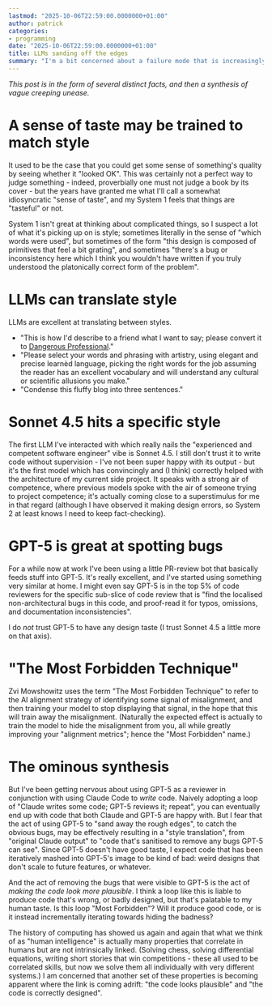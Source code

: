 ```yaml
---
lastmod: "2025-10-06T22:59:00.0000000+01:00"
author: patrick
categories:
- programming
date: "2025-10-06T22:59:00.0000000+01:00"
title: LLMs sanding off the edges
summary: "I'm a bit concerned about a failure mode that is increasingly arising with LLMs: the divorce between how something looks, and its quality."
---
```


*This post is in the form of several distinct facts, and then a synthesis of vague creeping unease.*

# A sense of taste may be trained to match style

It used to be the case that you could get some sense of something's quality by seeing whether it "looked OK".
This was certainly not a perfect way to judge something - indeed, proverbially one must not judge a book by its cover - but the years have granted me what I'll call a somewhat idiosyncratic "sense of taste",  and my System 1 feels that things are "tasteful" or not.

System 1 isn't great at thinking about complicated things, so I suspect a lot of what it's picking up on is style; sometimes literally in the sense of "which words were used", but sometimes of the form "this design is composed of primitives that feel a bit grating", and sometimes "there's a bug or inconsistency here which I think you wouldn't have written if you truly understood the platonically correct form of the problem".

# LLMs can translate style

LLMs are excellent at translating between styles.

* "This is how I'd describe to a friend what I want to say; please convert it to [Dangerous Professional](https://x.com/patio11/status/1162561822248992768?lang=en-GB)."
* "Please select your words and phrasing with artistry, using elegant and precise learnèd language, picking the right words for the job assuming the reader has an excellent vocabulary and will understand any cultural or scientific allusions you make."
* "Condense this fluffy blog into three sentences."

# Sonnet 4.5 hits a specific style

The first LLM I've interacted with which really nails the "experienced and competent software engineer" vibe is Sonnet 4.5.
I still don't trust it to write code without supervision - I've not been super happy with its output - but it's the first model which has convincingly and (I think) correctly helped with the architecture of my current side project.
It speaks with a strong air of competence, where previous models spoke with the air of someone trying to project competence; it's actually coming close to a superstimulus for me in that regard (although I have observed it making design errors, so System 2 at least knows I need to keep fact-checking).

# GPT-5 is great at spotting bugs

For a while now at work I've been using a little PR-review bot that basically feeds stuff into GPT-5.
It's really excellent, and I've started using something very similar at home.
I might even say GPT-5 is in the top 5% of code reviewers for the specific sub-slice of code review that is "find the localised non-architectural bugs in this code, and proof-read it for typos, omissions, and documentation inconsistencies".

I do *not* trust GPT-5 to have any design taste (I trust Sonnet 4.5 a little more on that axis).

# "The Most Forbidden Technique"

Zvi Mowshowitz uses the term "The Most Forbidden Technique" to refer to the AI alignment strategy of identifying some signal of misalignment, and then training your model to stop displaying that signal, in the hope that this will train away the misalignment.
(Naturally the expected effect is actually to train the model to hide the misalignment from you, all while greatly improving your "alignment metrics"; hence the "Most Forbidden" name.)

# The ominous synthesis

But I've been getting nervous about using GPT-5 as a reviewer in conjunction with using Claude Code to *write* code.
Naively adopting a loop of "Claude writes some code; GPT-5 reviews it; repeat", you can eventually end up with code that both Claude and GPT-5 are happy with.
But I fear that the act of using GPT-5 to "sand away the rough edges", to catch the obvious bugs, may be effectively resulting in a "style translation", from "original Claude output" to "code that's sanitised to remove any bugs GPT-5 can see".
Since GPT-5 doesn't have good taste, I expect code that has been iteratively mashed into GPT-5's image to be kind of bad: weird designs that don't scale to future features, or whatever.

And the act of removing the bugs that were visible to GPT-5 is the act of *making the code look more plausible*.
I think a loop like this is liable to produce code that's wrong, or badly designed, but that's palatable to my human taste.
Is this loop "Most Forbidden"?
Will it produce good code, or is it instead incrementally iterating towards hiding the badness?

The history of computing has showed us again and again that what we think of as "human intelligence" is actually many properties that correlate in humans but are not intrinsically linked.
(Solving chess, solving differential equations, writing short stories that win competitions - these all used to be correlated skills, but now we solve them all individually with very different systems.)
I am concerned that another set of these properties is becoming apparent where the link is coming adrift: "the code looks plausible" and "the code is correctly designed".
